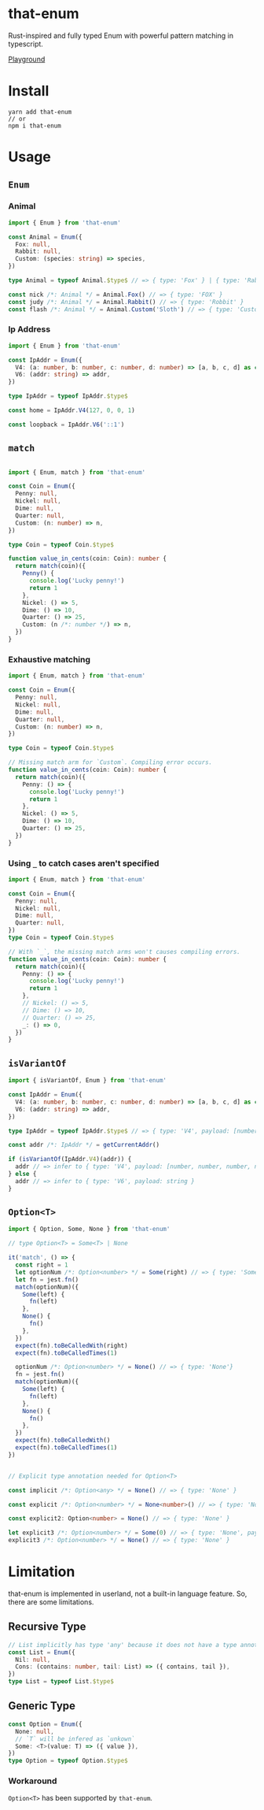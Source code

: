 <!-- # Example

see `src/__test__` or [codesandbox](https://codesandbox.io/s/crazy-dijkstra-0nsmm?file=/src/index.ts)

- Todo + React Redux [codesandbox](https://codesandbox.io/s/goofy-tree-cp6xt)/[github](https://github.com/iheyunfei/that-enum-redux-example) -->

# that-enum

Rust-inspired and fully typed Enum with powerful pattern matching in typescript.

[Playground](https://stackblitz.com/edit/typescript-ho9qpu?file=index.ts)

# Install

```
yarn add that-enum
// or
npm i that-enum
```

# Usage

## `Enum`

### Animal

```ts
import { Enum } from 'that-enum'

const Animal = Enum({
  Fox: null,
  Rabbit: null,
  Custom: (species: string) => species,
})

type Animal = typeof Animal.$type$ // => { type: 'Fox' } | { type: 'Rabbit' } | { type: 'Custom', payload: string }

const nick /*: Animal */ = Animal.Fox() // => { type: 'FOX' }
const judy /*: Animal */ = Animal.Rabbit() // => { type: 'Robbit' }
const flash /*: Animal */ = Animal.Custom('Sloth') // => { type: 'Custom', payload: 'Sloth' }
```

### Ip Address

```ts
import { Enum } from 'that-enum'

const IpAddr = Enum({
  V4: (a: number, b: number, c: number, d: number) => [a, b, c, d] as const,
  V6: (addr: string) => addr,
})

type IpAddr = typeof IpAddr.$type$

const home = IpAddr.V4(127, 0, 0, 1)

const loopback = IpAddr.V6('::1')
```

## `match`

```ts

import { Enum, match } from 'that-enum'

const Coin = Enum({
  Penny: null,
  Nickel: null,
  Dime: null,
  Quarter: null,
  Custom: (n: number) => n,
})

type Coin = typeof Coin.$type$

function value_in_cents(coin: Coin): number {
  return match(coin)({
    Penny() {
      console.log('Lucky penny!')
      return 1
    },
    Nickel: () => 5,
    Dime: () => 10,
    Quarter: () => 25,
    Custom: (n /*: number */) => n,
  })
}
```

### Exhaustive matching

```ts
import { Enum, match } from 'that-enum'

const Coin = Enum({
  Penny: null,
  Nickel: null,
  Dime: null,
  Quarter: null,
  Custom: (n: number) => n,
})

type Coin = typeof Coin.$type$

// Missing match arm for `Custom`. Compiling error occurs.
function value_in_cents(coin: Coin): number {
  return match(coin)({
    Penny: () => {
      console.log('Lucky penny!')
      return 1
    },
    Nickel: () => 5,
    Dime: () => 10,
    Quarter: () => 25,
  })
}
```

### Using `_` to catch cases aren't specified

```ts
import { Enum, match } from 'that-enum'

const Coin = Enum({
  Penny: null,
  Nickel: null,
  Dime: null,
  Quarter: null,
})
type Coin = typeof Coin.$type$

// With `_`, the missing match arms won't causes compiling errors.
function value_in_cents(coin: Coin): number {
  return match(coin)({
    Penny: () => {
      console.log('Lucky penny!')
      return 1
    },
    // Nickel: () => 5,
    // Dime: () => 10,
    // Quarter: () => 25,
    _: () => 0,
  })
}
```

## `isVariantOf`

```ts
import { isVariantOf, Enum } from 'that-enum'

const IpAddr = Enum({
  V4: (a: number, b: number, c: number, d: number) => [a, b, c, d] as const,
  V6: (addr: string) => addr,
})

type IpAddr = typeof IpAddr.$type$ // => { type: 'V4', payload: [number, number, number, number] } | { type: 'V6', payload: string }

const addr /*: IpAddr */ = getCurrentAddr()

if (isVariantOf(IpAddr.V4)(addr)) {
  addr // => infer to { type: 'V4', payload: [number, number, number, number] }
} else {
  addr // => infer to { type: 'V6', payload: string }
}
```

## `Option<T>`

```ts
import { Option, Some, None } from 'that-enum'

// type Option<T> = Some<T> | None

it('match', () => {
  const right = 1
  let optionNum /*: Option<number> */ = Some(right) // => { type: 'Some', payload: number }
  let fn = jest.fn()
  match(optionNum)({
    Some(left) {
      fn(left)
    },
    None() {
      fn()
    },
  })
  expect(fn).toBeCalledWith(right)
  expect(fn).toBeCalledTimes(1)

  optionNum /*: Option<number> */ = None() // => { type: 'None'}
  fn = jest.fn()
  match(optionNum)({
    Some(left) {
      fn(left)
    },
    None() {
      fn()
    },
  })
  expect(fn).toBeCalledWith()
  expect(fn).toBeCalledTimes(1)
})


// Explicit type annotation needed for Option<T>

const implicit /*: Option<any> */ = None() // => { type: 'None' }

const explicit /*: Option<number> */ = None<number>() // => { type: 'None' }

const explicit2: Option<number> = None() // => { type: 'None' }

let explicit3 /*: Option<number> */ = Some(0) // => { type: 'None', payload: number }
explicit3 /*: Option<number> */ = None() // => { type: 'None' }
```

# Limitation

that-enum is implemented in userland, not a built-in language feature. So, there are some limitations.

## Recursive Type

```ts
// List implicitly has type 'any' because it does not have a type annotation and is referenced directly or indirectly in its own initializer ts(7022)
const List = Enum({
  Nil: null,
  Cons: (contains: number, tail: List) => ({ contains, tail }),
})
type List = typeof List.$type$
```

## Generic Type

```ts
const Option = Enum({
  None: null,
  // `T` will be infered as `unkown`
  Some: <T>(value: T) => ({ value }),
})
type Option = typeof Option.$type$
```

### Workaround

`Option<T>` has been supported by `that-enum`.
